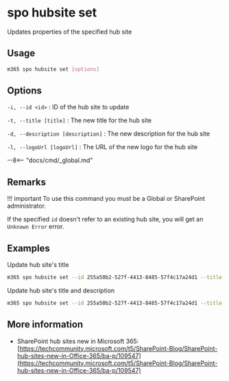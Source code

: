 # spo hubsite set

Updates properties of the specified hub site

## Usage

```sh
m365 spo hubsite set [options]
```

## Options

`-i, --id <id>`
: ID of the hub site to update

`-t, --title [title]`
: The new title for the hub site

`-d, --description [description]`
: The new description for the hub site

`-l, --logoUrl [logoUrl]`
: The URL of the new logo for the hub site

--8<-- "docs/cmd/_global.md"

## Remarks

!!! important
    To use this command you must be a Global or SharePoint administrator.

If the specified `id` doesn't refer to an existing hub site, you will get an `Unknown Error` error.

## Examples

Update hub site's title

```sh
m365 spo hubsite set --id 255a50b2-527f-4413-8485-57f4c17a24d1 --title Sales
```

Update hub site's title and description

```sh
m365 spo hubsite set --id 255a50b2-527f-4413-8485-57f4c17a24d1 --title Sales --description "All things sales"
```

## More information

- SharePoint hub sites new in Microsoft 365: [https://techcommunity.microsoft.com/t5/SharePoint-Blog/SharePoint-hub-sites-new-in-Office-365/ba-p/109547](https://techcommunity.microsoft.com/t5/SharePoint-Blog/SharePoint-hub-sites-new-in-Office-365/ba-p/109547)
